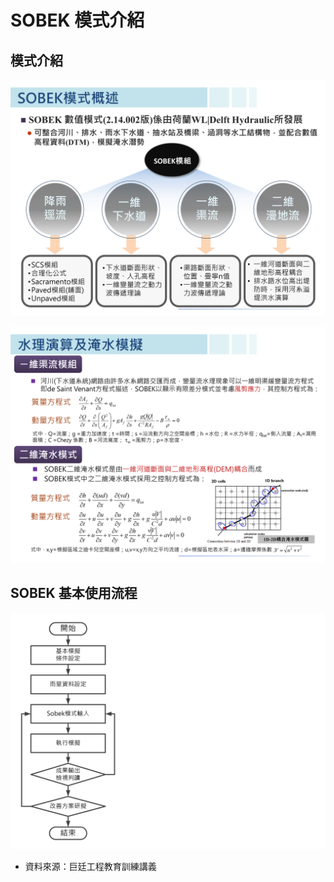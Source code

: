 # SOBEK 模式介紹
## 模式介紹
![](res/2022-03-17-00-55-52.png)

![](res/2022-03-17-00-56-15.png)

## SOBEK 基本使用流程

![](res/2022-03-17-01-30-21.png)

* 資料來源：巨廷工程教育訓練講義
